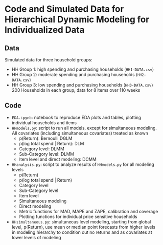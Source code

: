 # Code and Simulated Data for Hierarchical Dynamic Modeling for Individualized Data

## Data

Simulated data for three household groups:
- HH Group 1: high spending and purchasing households (``HH1-DATA.csv``)
- HH Group 2: moderate spending and purchasing households (``HH2-DATA.csv``)
- HH Group 3: low spending and purchasing households (``HH3-DATA.csv``)
200 Households in each group, data for 8 items over 110 weeks 

## Code

- ``EDA.ipynb``: notebook to reproduce EDA plots and tables, plotting individual households and items
- ``HHmodels.py``: script to run all models, except for simultaneous modeling.  All covariates (including simultaneous covariates) treated as known
    - p(Return): Bernoulli DGLM
    - p(log total spend | Return): DLM
    - Category level: DLMM
    - Sub-Category level: DLMM
    - Item level and direct modeling: DCMM
- ``HHanalysis.py``: script to analyze results of ``HHmodels.py`` for all modeling levels
    - p(Return)
    - p(log total spend | Return)
    - Category level
    - Sub-Category level
    - Item level
    - Simultaneous modeling
    - Direct modeling
    - Metric functions for MAD, MAPE and ZAPE, calibration and coverage
    - Plotting functions for individual price sensitive households
- ``HHsimultaneous.py``: simultaneous level modeling, starting from global level, p(Return), use mean or median point forecasts from higher levels in modeling hierarchy to condition out no returns and as covariates at lower levels of modeling 
